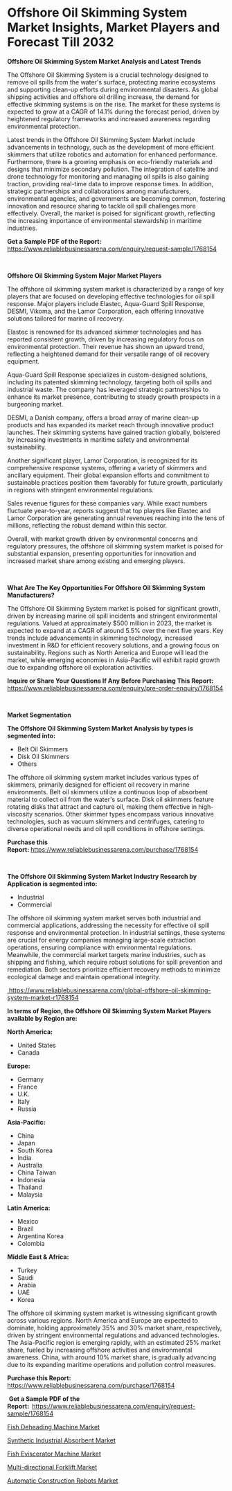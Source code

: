 <p><h1>Offshore Oil Skimming System Market Insights, Market Players and Forecast Till 2032</h1></p><p><strong>Offshore Oil Skimming System Market Analysis and Latest Trends</strong></p>
<p><p>The Offshore Oil Skimming System is a crucial technology designed to remove oil spills from the water's surface, protecting marine ecosystems and supporting clean-up efforts during environmental disasters. As global shipping activities and offshore oil drilling increase, the demand for effective skimming systems is on the rise. The market for these systems is expected to grow at a CAGR of 14.1% during the forecast period, driven by heightened regulatory frameworks and increased awareness regarding environmental protection.</p><p>Latest trends in the Offshore Oil Skimming System Market include advancements in technology, such as the development of more efficient skimmers that utilize robotics and automation for enhanced performance. Furthermore, there is a growing emphasis on eco-friendly materials and designs that minimize secondary pollution. The integration of satellite and drone technology for monitoring and managing oil spills is also gaining traction, providing real-time data to improve response times. In addition, strategic partnerships and collaborations among manufacturers, environmental agencies, and governments are becoming common, fostering innovation and resource sharing to tackle oil spill challenges more effectively. Overall, the market is poised for significant growth, reflecting the increasing importance of environmental stewardship in maritime industries.</p></p>
<p><strong>Get a Sample PDF of the Report:&nbsp;</strong> <a href="https://www.reliablebusinessarena.com/enquiry/request-sample/1768154?utm_campaign=2136&utm_medium=2&utm_source=Github&utm_content=ia&utm_term=11042025&utm_id=offshore-oil-skimming-system">https://www.reliablebusinessarena.com/enquiry/request-sample/1768154</a></p>
<p>&nbsp;</p>
<p><strong>Offshore Oil Skimming System Major Market Players</strong></p>
<p><p>The offshore oil skimming system market is characterized by a range of key players that are focused on developing effective technologies for oil spill response. Major players include Elastec, Aqua-Guard Spill Response, DESMI, Vikoma, and the Lamor Corporation, each offering innovative solutions tailored for marine oil recovery.</p><p>Elastec is renowned for its advanced skimmer technologies and has reported consistent growth, driven by increasing regulatory focus on environmental protection. Their revenue has shown an upward trend, reflecting a heightened demand for their versatile range of oil recovery equipment.</p><p>Aqua-Guard Spill Response specializes in custom-designed solutions, including its patented skimming technology, targeting both oil spills and industrial waste. The company has leveraged strategic partnerships to enhance its market presence, contributing to steady growth prospects in a burgeoning market.</p><p>DESMI, a Danish company, offers a broad array of marine clean-up products and has expanded its market reach through innovative product launches. Their skimming systems have gained traction globally, bolstered by increasing investments in maritime safety and environmental sustainability.</p><p>Another significant player, Lamor Corporation, is recognized for its comprehensive response systems, offering a variety of skimmers and ancillary equipment. Their global expansion efforts and commitment to sustainable practices position them favorably for future growth, particularly in regions with stringent environmental regulations.</p><p>Sales revenue figures for these companies vary. While exact numbers fluctuate year-to-year, reports suggest that top players like Elastec and Lamor Corporation are generating annual revenues reaching into the tens of millions, reflecting the robust demand within this sector.</p><p>Overall, with market growth driven by environmental concerns and regulatory pressures, the offshore oil skimming system market is poised for substantial expansion, presenting opportunities for innovation and increased market share among existing and emerging players.</p></p>
<p>&nbsp;</p>
<p><strong>What Are The Key Opportunities For Offshore Oil Skimming System Manufacturers?</strong></p>
<p><p>The Offshore Oil Skimming System market is poised for significant growth, driven by increasing marine oil spill incidents and stringent environmental regulations. Valued at approximately $500 million in 2023, the market is expected to expand at a CAGR of around 5.5% over the next five years. Key trends include advancements in skimming technology, increased investment in R&D for efficient recovery solutions, and a growing focus on sustainability. Regions such as North America and Europe will lead the market, while emerging economies in Asia-Pacific will exhibit rapid growth due to expanding offshore oil exploration activities.</p></p>
<p><strong>Inquire or Share Your Questions If Any Before Purchasing This Report:</strong> <a href="https://www.reliablebusinessarena.com/enquiry/pre-order-enquiry/1768154?utm_campaign=2136&utm_medium=2&utm_source=Github&utm_content=ia&utm_term=11042025&utm_id=offshore-oil-skimming-system">https://www.reliablebusinessarena.com/enquiry/pre-order-enquiry/1768154</a></p>
<p>&nbsp;</p>
<p><strong>Market Segmentation</strong></p>
<p><strong>The Offshore Oil Skimming System Market Analysis by types is segmented into:</strong></p>
<p><ul><li>Belt Oil Skimmers</li><li>Disk Oil Skimmers</li><li>Others</li></ul></p>
<p><p>The offshore oil skimming system market includes various types of skimmers, primarily designed for efficient oil recovery in marine environments. Belt oil skimmers utilize a continuous loop of absorbent material to collect oil from the water's surface. Disk oil skimmers feature rotating disks that attract and capture oil, making them effective in high-viscosity scenarios. Other skimmer types encompass various innovative technologies, such as vacuum skimmers and centrifuges, catering to diverse operational needs and oil spill conditions in offshore settings.</p></p>
<p><strong>Purchase this Report:&nbsp;</strong><a href="https://www.reliablebusinessarena.com/purchase/1768154?utm_campaign=2136&utm_medium=2&utm_source=Github&utm_content=ia&utm_term=11042025&utm_id=offshore-oil-skimming-system">https://www.reliablebusinessarena.com/purchase/1768154</a></p>
<p>&nbsp;</p>
<p><strong>The Offshore Oil Skimming System Market Industry Research by Application is segmented into:</strong></p>
<p><ul><li>Industrial</li><li>Commercial</li></ul></p>
<p><p>The offshore oil skimming system market serves both industrial and commercial applications, addressing the necessity for effective oil spill response and environmental protection. In industrial settings, these systems are crucial for energy companies managing large-scale extraction operations, ensuring compliance with environmental regulations. Meanwhile, the commercial market targets marine industries, such as shipping and fishing, which require robust solutions for spill prevention and remediation. Both sectors prioritize efficient recovery methods to minimize ecological damage and maintain operational integrity.</p></p>
<p><a href="https://www.reliablebusinessarena.com/global-offshore-oil-skimming-system-market-r1768154?utm_campaign=2136&utm_medium=2&utm_source=Github&utm_content=ia&utm_term=11042025&utm_id=offshore-oil-skimming-system">&nbsp;https://www.reliablebusinessarena.com/global-offshore-oil-skimming-system-market-r1768154</a></p>
<p><strong>In terms of Region, the Offshore Oil Skimming System Market Players available by Region are:</strong></p>
<p>
    <p> <strong> North America: </strong>
        <ul>
            <li>United States</li>
            <li>Canada</li>
        </ul>
        </p> 
    <p> <strong> Europe: </strong>
        <ul>
            <li>Germany</li>
            <li>France</li>
            <li>U.K.</li>
            <li>Italy</li>
            <li>Russia</li>
        </ul>
        </p> 
    <p> <strong> Asia-Pacific: </strong>
        <ul>
            <li>China</li>
            <li>Japan</li>
            <li>South Korea</li>
            <li>India</li>
            <li>Australia</li>
            <li>China Taiwan</li>
            <li>Indonesia</li>
            <li>Thailand</li>
            <li>Malaysia</li>
        </ul>
        </p> 
    <p> <strong> Latin America: </strong>
        <ul>
            <li>Mexico</li>
            <li>Brazil</li>
            <li>Argentina Korea</li>
            <li>Colombia</li>
        </ul>
        </p> 
    <p> <strong> Middle East & Africa: </strong>
        <ul>
            <li>Turkey</li>
            <li>Saudi</li>
            <li>Arabia</li>
            <li>UAE</li>
            <li>Korea</li>
        </ul>
    </p>
    </p>
<p><p>The offshore oil skimming system market is witnessing significant growth across various regions. North America and Europe are expected to dominate, holding approximately 35% and 30% market share, respectively, driven by stringent environmental regulations and advanced technologies. The Asia-Pacific region is emerging rapidly, with an estimated 25% market share, fueled by increasing offshore activities and environmental awareness. China, with around 10% market share, is gradually advancing due to its expanding maritime operations and pollution control measures.</p></p>
<p><strong>Purchase this Report: </strong><a href="https://www.reliablebusinessarena.com/purchase/1768154?utm_campaign=2136&utm_medium=2&utm_source=Github&utm_content=ia&utm_term=11042025&utm_id=offshore-oil-skimming-system">https://www.reliablebusinessarena.com/purchase/1768154</a></p>
<p>&nbsp;<strong>Get a Sample PDF of the Report:&nbsp;&nbsp;</strong><a href="https://www.reliablebusinessarena.com/enquiry/request-sample/1768154?utm_campaign=2136&utm_medium=2&utm_source=Github&utm_content=ia&utm_term=11042025&utm_id=offshore-oil-skimming-system">https://www.reliablebusinessarena.com/enquiry/request-sample/1768154</a></p>
<p><strong></strong></p>
<p><p><a href="https://github.com/reeseberro3j/Market-Research-Report-List-1/blob/main/fish-deheading-machine-market.md?utm_campaign=2136&utm_medium=2&utm_source=Github&utm_content=ia&utm_term=11042025&utm_id=offshore-oil-skimming-system">Fish Deheading Machine Market</a></p><p><a href="https://github.com/dafertsuria/Market-Research-Report-List-1/blob/main/synthetic-industrial-absorbent-market.md?utm_campaign=2136&utm_medium=2&utm_source=Github&utm_content=ia&utm_term=11042025&utm_id=offshore-oil-skimming-system">Synthetic Industrial Absorbent Market</a></p><p><a href="https://github.com/billejuman43/Market-Research-Report-List-1/blob/main/fish-eviscerator-machine-market.md?utm_campaign=2136&utm_medium=2&utm_source=Github&utm_content=ia&utm_term=11042025&utm_id=offshore-oil-skimming-system">Fish Eviscerator Machine Market</a></p><p><a href="https://github.com/shroffuhpa/Market-Research-Report-List-1/blob/main/multi-directional-forklift-market.md?utm_campaign=2136&utm_medium=2&utm_source=Github&utm_content=ia&utm_term=11042025&utm_id=offshore-oil-skimming-system">Multi-directional Forklift Market</a></p><p><a href="https://github.com/seibttullyjh/Market-Research-Report-List-1/blob/main/automatic-construction-robots-market.md?utm_campaign=2136&utm_medium=2&utm_source=Github&utm_content=ia&utm_term=11042025&utm_id=offshore-oil-skimming-system">Automatic Construction Robots Market</a></p></p>